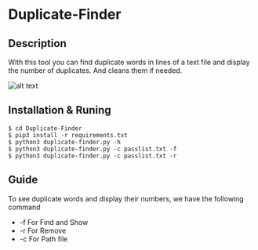 # Duplicate-Finder
## Description
With this tool you can find duplicate words in lines of a text file and display the number of duplicates. And cleans them if needed.

![alt text](http://s7.picofile.com/file/8388687442/find.png "Logo Title Text 1")








## Installation & Runing
``` 
$ cd Duplicate-Finder 
$ pip3 install -r requirements.txt
$ python3 duplicate-finder.py -h 
$ python3 duplicate-finder.py -c passlist.txt -f
$ python3 duplicate-finder.py -c passlist.txt -r
``` 
## Guide 

To see duplicate words and display their numbers, we have the following command
* -f For Find and Show 
* -r For Remove 
* -c For Path file

